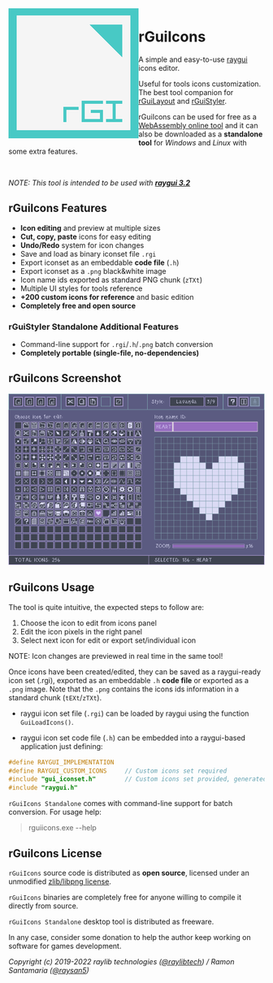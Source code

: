 <img align="left" src="logo/rguiicons_256x256.png" width=256>

# rGuiIcons

A simple and easy-to-use [raygui](https://github.com/raysan5/raygui) icons editor.

Useful for tools icons customization. The best tool companion for [rGuiLayout](https://raylibtech.itch.io/rguilayout) and [rGuiStyler](https://github.com/raysan5/rguistyler).

rGuiIcons can be used for free as a [WebAssembly online tool](https://raylibtech.itch.io/rguiicons) and it can also be downloaded as a **standalone tool** for _Windows_ and _Linux_ with some extra features.

<br>

_NOTE: This tool is intended to be used with [**raygui 3.2**](https://github.com/raysan5/raygui)_

## rGuiIcons Features

 - **Icon editing** and preview at multiple sizes
 - **Cut, copy, paste** icons for easy editing
 - **Undo/Redo** system for icon changes
 - Save and load as binary iconset file `.rgi`
 - Export iconset as an embeddable **code file** (`.h`)
 - Export iconset as a `.png` black&white image
 - Icon name ids exported as standard PNG chunk (`zTXt`)
 - Multiple UI styles for tools reference
 - **+200 custom icons for reference** and basic edition
 - **Completely free and open source** 
 
### rGuiStyler Standalone Additional Features

 - Command-line support for `.rgi`/`.h`/`.png` batch conversion
 - **Completely portable (single-file, no-dependencies)**

## rGuiIcons Screenshot

![rGuiIcons](screenshots/rguiicons_v200_shot02.png)

## rGuiIcons Usage

The tool is quite intuitive, the expected steps to follow are: 
 1. Choose the icon to edit from icons panel
 2. Edit the icon pixels in the right panel
 3. Select next icon for edit or export set/individual icon
 
NOTE: Icon changes are previewed in real time in the same tool! 

Once icons have been created/edited, they can be saved as a raygui-ready icon set (.rgi), exported as an embeddable `.h` **code file** or exported as a `.png` image. Note that the `.png` contains the icons ids information in a standard chunk (`tEXt`/`zTXt`).

 - raygui icon set file (`.rgi`) can be loaded by raygui using the function `GuiLoadIcons()`.

 - raygui icon set code file (`.h`) can be embedded into a raygui-based application just defining:

```c
#define RAYGUI_IMPLEMENTATION
#define RAYGUI_CUSTOM_ICONS     // Custom icons set required 
#include "gui_iconset.h"        // Custom icons set provided, generated with rGuiIcons tool
#include "raygui.h"
```

`rGuiIcons Standalone` comes with command-line support for batch conversion. For usage help:

 > rguiicons.exe --help

## rGuiIcons License

`rGuiIcons` source code is distributed as **open source**, licensed under an unmodified [zlib/libpng license](LICENSE). 

`rGuiIcons` binaries are completely free for anyone willing to compile it directly from source.

`rGuiIcons Standalone` desktop tool is distributed as freeware. 

In any case, consider some donation to help the author keep working on software for games development.

*Copyright (c) 2019-2022 raylib technologies ([@raylibtech](https://twitter.com/raylibtech)) / Ramon Santamaria ([@raysan5](https://twitter.com/raysan5))*

